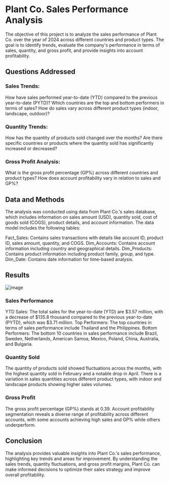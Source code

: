# Plant Co. Sales Performance Analysis

The objective of this project is to analyze the sales performance of Plant Co. over the year of 2024 across different countries and product types. The goal is to identify trends, evaluate the company's performance in terms of sales, quantity, and gross profit, and provide insights into account profitability.

## Questions Addressed
### Sales Trends:

How have sales performed year-to-date (YTD) compared to the previous year-to-date (PYTD)?
Which countries are the top and bottom performers in terms of sales?
How do sales vary across different product types (indoor, landscape, outdoor)?
### Quantity Trends:

How has the quantity of products sold changed over the months?
Are there specific countries or products where the quantity sold has significantly increased or decreased?
### Gross Profit Analysis:

What is the gross profit percentage (GP%) across different countries and product types?
How does account profitability vary in relation to sales and GP%?
## Data and Methods
The analysis was conducted using data from Plant Co.'s sales database, which includes information on sales amount (USD), quantity sold, cost of goods sold (COGS), product details, and account information. The data model includes the following tables:

Fact_Sales: Contains sales transactions with details like account ID, product ID, sales amount, quantity, and COGS.
Dim_Accounts: Contains account information including country and geographical details.
Dim_Products: Contains product information including product family, group, and type.
Dim_Date: Contains date information for time-based analysis.

## Results

![image](https://github.com/user-attachments/assets/6d2ac41b-1260-4858-8c4e-3e709adc75e9)


### Sales Performance
YTD Sales: The total sales for the year-to-date (YTD) are $3.57 million, with a decrease of $135.8 thousand compared to the previous year-to-date (PYTD), which was $3.71 million.
Top Performers: The top countries in terms of sales performance include Thailand and the Philippines.
Bottom Performers: The bottom 10 countries in sales performance include Brazil, Sweden, Netherlands, American Samoa, Mexico, Poland, China, Australia, and Bulgaria.
### Quantity Sold
The quantity of products sold showed fluctuations across the months, with the highest quantity sold in February and a notable drop in April.
There is a variation in sales quantities across different product types, with indoor and landscape products showing higher sales volumes.
### Gross Profit
The gross profit percentage (GP%) stands at 0.39.
Account profitability segmentation reveals a diverse range of profitability across different accounts, with some accounts achieving high sales and GP% while others underperform.
## Conclusion
The analysis provides valuable insights into Plant Co.'s sales performance, highlighting key trends and areas for improvement. By understanding the sales trends, quantity fluctuations, and gross profit margins, Plant Co. can make informed decisions to optimize their sales strategy and improve overall profitability.
